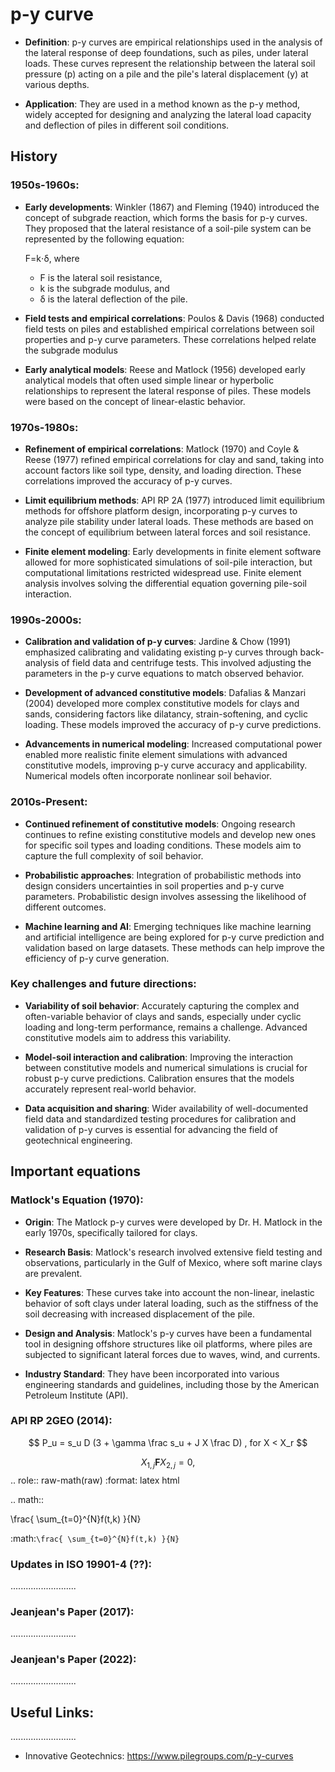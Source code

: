 # p-y curve

- **Definition**: p-y curves are empirical relationships used in the analysis of the lateral response of deep foundations, such as piles, under lateral loads. These curves represent the relationship between the lateral soil pressure (p) acting on a pile and the pile's lateral displacement (y) at various depths.

- **Application**: They are used in a method known as the p-y method, widely accepted for designing and analyzing the lateral load capacity and deflection of piles in different soil conditions.


## History


### 1950s-1960s:


- **Early developments**: Winkler (1867) and Fleming (1940) introduced the concept of subgrade reaction, which forms the basis for p-y curves. They proposed that the lateral resistance of a soil-pile system can be represented by the following equation:

  F=k⋅δ,
  where 
    - F is the lateral soil resistance, 
    - k is the subgrade modulus, and 
    - δ is the lateral deflection of the pile.

- **Field tests and empirical correlations**: Poulos & Davis (1968) conducted field tests on piles and established empirical correlations between soil properties and p-y curve parameters. These correlations helped relate the subgrade modulus 

- **Early analytical models**: Reese and Matlock (1956) developed early analytical models that often used simple linear or hyperbolic relationships to represent the lateral response of piles. These models were based on the concept of linear-elastic behavior.

### 1970s-1980s:


- **Refinement of empirical correlations**: Matlock (1970) and Coyle & Reese (1977) refined empirical correlations for clay and sand, taking into account factors like soil type, density, and loading direction. These correlations improved the accuracy of p-y curves.

- **Limit equilibrium methods**: API RP 2A (1977) introduced limit equilibrium methods for offshore platform design, incorporating p-y curves to analyze pile stability under lateral loads. These methods are based on the concept of equilibrium between lateral forces and soil resistance.

- **Finite element modeling**: Early developments in finite element software allowed for more sophisticated simulations of soil-pile interaction, but computational limitations restricted widespread use. Finite element analysis involves solving the differential equation governing pile-soil interaction.

### 1990s-2000s:


- **Calibration and validation of p-y curves**: Jardine & Chow (1991) emphasized calibrating and validating existing p-y curves through back-analysis of field data and centrifuge tests. This involved adjusting the parameters in the p-y curve equations to match observed behavior.

- **Development of advanced constitutive models**: Dafalias & Manzari (2004) developed more complex constitutive models for clays and sands, considering factors like dilatancy, strain-softening, and cyclic loading. These models improved the accuracy of p-y curve predictions.

- **Advancements in numerical modeling**: Increased computational power enabled more realistic finite element simulations with advanced constitutive models, improving p-y curve accuracy and applicability. Numerical models often incorporate nonlinear soil behavior.

### 2010s-Present:


- **Continued refinement of constitutive models**: Ongoing research continues to refine existing constitutive models and develop new ones for specific soil types and loading conditions. These models aim to capture the full complexity of soil behavior.

- **Probabilistic approaches**: Integration of probabilistic methods into design considers uncertainties in soil properties and p-y curve parameters. Probabilistic design involves assessing the likelihood of different outcomes.

- **Machine learning and AI**: Emerging techniques like machine learning and artificial intelligence are being explored for p-y curve prediction and validation based on large datasets. These methods can help improve the efficiency of p-y curve generation.

### Key challenges and future directions:

- **Variability of soil behavior**: Accurately capturing the complex and often-variable behavior of clays and sands, especially under cyclic loading and long-term performance, remains a challenge. Advanced constitutive models aim to address this variability.

- **Model-soil interaction and calibration**: Improving the interaction between constitutive models and numerical simulations is crucial for robust p-y curve predictions. Calibration ensures that the models accurately represent real-world behavior.

- **Data acquisition and sharing**: Wider availability of well-documented field data and standardized testing procedures for calibration and validation of p-y curves is essential for advancing the field of geotechnical engineering.


## Important equations


### Matlock's Equation (1970):


- **Origin**: The Matlock p-y curves were developed by Dr. H. Matlock in the early 1970s, specifically tailored for clays.

- **Research Basis**: Matlock's research involved extensive field testing and observations, particularly in the Gulf of Mexico, where soft marine clays are prevalent.

- **Key Features**: These curves take into account the non-linear, inelastic behavior of soft clays under lateral loading, such as the stiffness of the soil decreasing with increased displacement of the pile.

- **Design and Analysis**: Matlock's p-y curves have been a fundamental tool in designing offshore structures like oil platforms, where piles are subjected to significant lateral forces due to waves, wind, and currents.

- **Industry Standard**: They have been incorporated into various engineering standards and guidelines, including those by the American Petroleum Institute (API).


### API RP 2GEO (2014):


$$ P_u = s_u D (3 + \gamma \frac s_u + J X \frac D) , for X < X_r $$

$$X_{1,j} \mathbf{F}X_{2,j}  = 0, \tag{1}$$
.. role:: raw-math(raw)
    :format: latex html

.. math::

   \frac{ \sum_{t=0}^{N}f(t,k) }{N}

:math:`\frac{ \sum_{t=0}^{N}f(t,k) }{N}`


### Updates in ISO 19901-4 (??):
..........................

### Jeanjean's Paper (2017):
..........................


### Jeanjean's Paper (2022):
..........................



## Useful Links:
..........................

- Innovative Geotechnics: https://www.pilegroups.com/p-y-curves 


